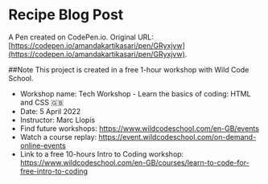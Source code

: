 # Recipe Blog Post

A Pen created on CodePen.io. Original URL: [https://codepen.io/amandakartikasari/pen/GRyxjvw](https://codepen.io/amandakartikasari/pen/GRyxjvw).


##Note
This project is created in a free 1-hour workshop with Wild Code School.

- Workshop name: Tech Workshop - Learn the basics of coding: HTML and CSS 🇬🇧
- Date: 5 April 2022
- Instructor: Marc Llopis
- Find future workshops: https://www.wildcodeschool.com/en-GB/events
- Watch a course replay: https://event.wildcodeschool.com/on-demand-online-events
- Link to a free 10-hours Intro to Coding workshop: https://www.wildcodeschool.com/en-GB/courses/learn-to-code-for-free-intro-to-coding

